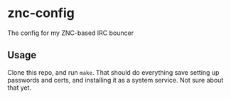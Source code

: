 # znc-config
The config for my ZNC-based IRC bouncer

## Usage

Clone this repo, and run `make`. That should do everything save setting
up passwords and certs, and installing it as a system service. Not sure
about that yet.

